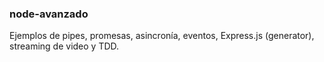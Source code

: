 ### node-avanzado
  
Ejemplos de pipes, promesas, asincronía, eventos, Express.js (generator), streaming de video y TDD.